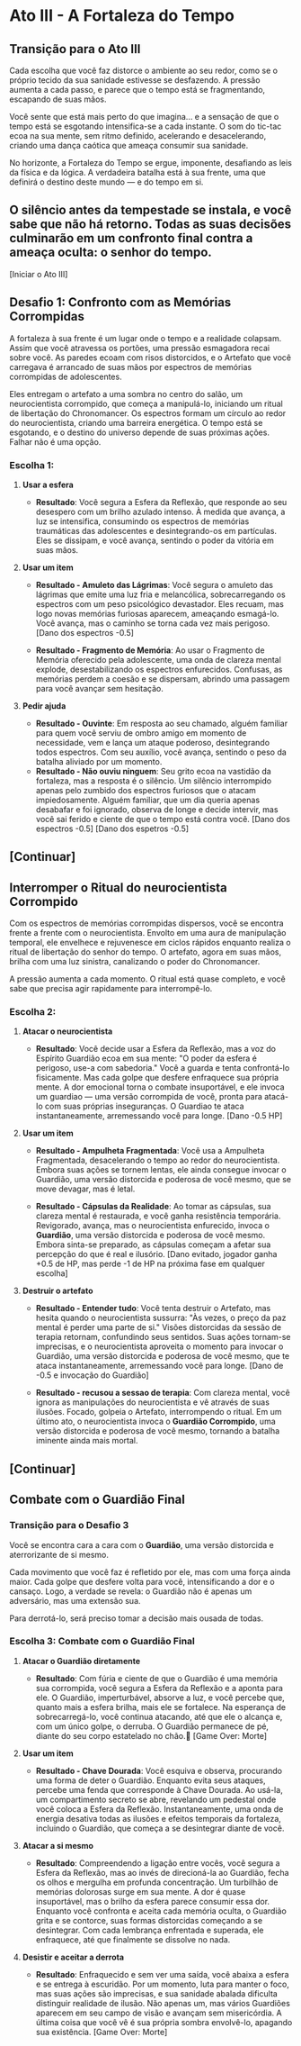 # Ato III - A Fortaleza do Tempo

## Transição para o Ato III

Cada escolha que você faz distorce o ambiente ao seu redor, como se o próprio tecido da sua sanidade estivesse se desfazendo. A pressão aumenta a cada passo, e parece que o tempo está se fragmentando, escapando de suas mãos.

Você sente que está mais perto do que imagina... e a sensação de que o tempo está se esgotando intensifica-se a cada instante. O som do tic-tac ecoa na sua mente, sem ritmo definido, acelerando e desacelerando, criando uma dança caótica que ameaça consumir sua sanidade.

No horizonte, a Fortaleza do Tempo se ergue, imponente, desafiando as leis da física e da lógica. A verdadeira batalha está à sua frente, uma que definirá o destino deste mundo — e do tempo em si.

O silêncio antes da tempestade se instala, e você sabe que não há retorno. Todas as suas decisões culminarão em um confronto final contra a ameaça oculta: o senhor do tempo.
---
[Iniciar o Ato III]

## Desafio 1: Confronto com as Memórias Corrompidas

A fortaleza à sua frente é um lugar onde o tempo e a realidade colapsam.  Assim que você atravessa os portões, uma pressão esmagadora recai sobre você. As paredes ecoam com risos distorcidos, e o Artefato que você carregava é arrancado de suas mãos por espectros de memórias corrompidas de adolescentes.

Eles entregam o artefato a uma sombra no centro do salão, um neurocientista corrompido, que começa a manipulá-lo, iniciando um ritual de libertação do Chronomancer. Os espectros formam um círculo ao redor do neurocientista, criando uma barreira energética. O tempo está se esgotando, e o destino do universo depende de suas próximas ações. Falhar não é uma opção.

### Escolha 1:

1. **Usar a esfera**
   - **Resultado**: Você segura a Esfera da Reflexão, que responde ao seu desespero com um brilho azulado intenso. À medida que avança, a luz se intensifica, consumindo os espectros de memórias traumáticas das adolescentes e desintegrando-os em partículas. Eles se dissipam, e você avança, sentindo o poder da vitória em suas mãos.

2. **Usar um item**
   - **Resultado - Amuleto das Lágrimas**: Você segura o  amuleto das lágrimas que emite uma luz fria e melancólica, sobrecarregando os espectros com um peso psicológico devastador. Eles recuam, mas logo novas memórias furiosas aparecem, ameaçando esmagá-lo. Você avança, mas o caminho se torna cada vez mais perigoso. [Dano dos espectros -0.5]

   - **Resultado - Fragmento de Memória**: Ao usar o Fragmento de Memória oferecido pela adolescente, uma onda de clareza mental explode, desestabilizando os espectros enfurecidos. Confusas, as memórias perdem a coesão e se dispersam, abrindo uma passagem para você avançar sem hesitação.

3. **Pedir ajuda**
   - **Resultado - Ouvinte**: Em resposta ao seu chamado, alguém familiar para quem você serviu de ombro amigo em momento de necessidade, vem e lança um ataque poderoso, desintegrando todos espectros. Com seu auxílio, você avança, sentindo o peso da batalha aliviado por um momento.
   - **Resultado - Não ouviu ninguem**: Seu grito ecoa na vastidão da fortaleza, mas a resposta é o silêncio. Um silêncio interrompido apenas pelo zumbido dos espectros furiosos que o atacam impiedosamente. Alguém familiar, que um dia queria apenas desabafar e foi ignorado, observa de longe e decide intervir, mas você sai ferido e ciente de que o tempo está contra você. [Dano dos espectros -0.5] [Dano dos espetros -0.5]

[Continuar]
---

## Interromper o Ritual do neurocientista Corrompido

Com os espectros de memórias corrompidas dispersos, você se encontra frente a frente com o neurocientista. Envolto em uma aura de manipulação temporal, ele envelhece e rejuvenesce em ciclos rápidos enquanto realiza o ritual de libertação do senhor do tempo. O artefato, agora em suas mãos, brilha com uma luz sinistra, canalizando o poder do Chronomancer.

A pressão aumenta a cada momento. O ritual está quase completo, e você sabe que precisa agir rapidamente para interrompê-lo.

### Escolha 2:

1. **Atacar o neurocientista**
   - **Resultado**: Você decide usar a Esfera da Reflexão, mas a voz do Espírito Guardião ecoa em sua mente: "O poder da esfera é perigoso, use-a com sabedoria." Você a guarda e tenta confrontá-lo fisicamente. Mas cada golpe que desfere enfraquece sua própria mente. A dor emocional torna o combate insuportável, e ele invoca um guardiao — uma versão corrompida de você, pronta para atacá-lo com suas próprias inseguranças. O Guardiao te ataca instantaneamente, arremessando você para longe. [Dano -0.5 HP]

2. **Usar um item**
   - **Resultado - Ampulheta Fragmentada**: Você usa a Ampulheta Fragmentada, desacelerando o tempo ao redor do neurocientista. Embora suas ações se tornem lentas, ele ainda consegue invocar o Guardião, uma versão distorcida e poderosa de você mesmo, que se move devagar, mas é letal.

   - **Resultado - Cápsulas da Realidade**: Ao tomar as cápsulas, sua clareza mental é restaurada, e você ganha resistência temporária. Revigorado, avança, mas o neurocientista enfurecido, invoca o **Guardião**, uma versão distorcida e poderosa de você mesmo. Embora sinta-se preparado, as cápsulas começam a afetar sua percepção do que é real e ilusório. [Dano evitado, jogador ganha +0.5 de HP, mas perde -1 de HP na próxima fase em qualquer escolha]

3. **Destruir o artefato**
   - **Resultado - Entender tudo**: Você tenta destruir o Artefato, mas hesita quando o neurocientista sussurra: "Às vezes, o preço da paz mental é perder uma parte de si." Visões distorcidas da sessão de terapia retornam, confundindo seus sentidos. Suas ações tornam-se imprecisas, e o neurocientista aproveita o momento para invocar o Guardião, uma versão distorcida e poderosa de você mesmo, que te ataca instantaneamente, arremessando você para longe. [Dano de -0.5 e invocação do Guardião]

   - **Resultado - recusou a sessao de terapia**: Com clareza mental, você ignora as manipulações do neurocientista e vê através de suas ilusões. Focado, golpeia o Artefato, interrompendo o ritual. Em um último ato, o neurocientista invoca o **Guardião Corrompido**, uma versão distorcida e poderosa de você mesmo, tornando a batalha iminente ainda mais mortal.

[Continuar]
---

## Combate com o Guardião Final
### Transição para o Desafio 3

Você se encontra cara a cara com o **Guardião**, uma versão distorcida e aterrorizante de si mesmo. 

Cada movimento que você faz é refletido por ele, mas com uma força ainda maior. Cada golpe que desfere volta para você, intensificando a dor e o cansaço. Logo, a verdade se revela: o Guardião não é apenas um adversário, mas uma extensão sua.

Para derrotá-lo, será preciso tomar a decisão mais ousada de todas.

### Escolha 3: Combate com o Guardião Final

1. **Atacar o Guardião diretamente**
   - **Resultado**: Com fúria e ciente de que o Guardião é uma memória sua corrompida, você segura a Esfera da Reflexão e a aponta para ele. O Guardião, imperturbável, absorve a luz, e você percebe que, quanto mais a esfera brilha, mais ele se fortalece. Na esperança de sobrecarregá-lo, você continua atacando, até que ele o alcança e, com um único golpe, o derruba. O Guardião permanece de pé, diante do seu corpo estatelado no chão.🧌 [Game Over: Morte]

2. **Usar um item**
   - **Resultado - Chave Dourada**: Você esquiva e observa, procurando uma forma de deter o Guardião. Enquanto evita seus ataques, percebe uma fenda que corresponde à Chave Dourada. Ao usá-la, um compartimento secreto se abre, revelando um pedestal onde você coloca a Esfera da Reflexão. Instantaneamente, uma onda de energia desativa todas as ilusões e efeitos temporais da fortaleza, incluindo o Guardião, que começa a se desintegrar diante de você.

3. **Atacar a si mesmo**
   - **Resultado**: Compreendendo a ligação entre vocês, você segura a Esfera da Reflexão, mas ao invés de direcioná-la ao Guardião, fecha os olhos e mergulha em profunda concentração. Um turbilhão de memórias dolorosas surge em sua mente. A dor é quase insuportável, mas o brilho da esfera parece consumir essa dor. Enquanto você confronta e aceita cada memória oculta, o Guardião grita e se contorce, suas formas distorcidas começando a se desintegrar. Com cada lembrança enfrentada e superada, ele enfraquece, até que finalmente se dissolve no nada.

4. **Desistir e aceitar a derrota**
   - **Resultado**: Enfraquecido e sem ver uma saída, você abaixa a esfera e se entrega à escuridão. Por um momento, luta para manter o foco, mas suas ações são imprecisas, e sua sanidade abalada dificulta distinguir realidade de ilusão. Não apenas um, mas vários Guardiões aparecem em seu campo de visão e avançam sem misericórdia. A última coisa que você vê é sua própria sombra envolvê-lo, apagando sua existência. [Game Over: Morte]
